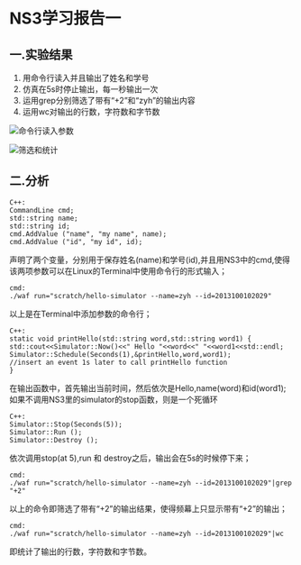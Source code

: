 ﻿# NS3学习报告一
## 一.实验结果
1.  用命令行读入并且输出了姓名和学号
2.  仿真在5s时停止输出，每一秒输出一次
3.  运用grep分别筛选了带有“+2”和“zyh”的输出内容
4.  运用wc对输出的行数，字符数和字节数

![命令行读入参数](http://ww3.sinaimg.cn/mw690/9fae6ceagw1f4nvwdqdhlj20k30b5q4y.jpg)

![筛选和统计](http://ww4.sinaimg.cn/mw690/9fae6ceagw1f4nvwbrsdvj20k20c076p.jpg)
## 二.分析


    C++:
    CommandLine cmd;
    std::string name;
    std::string id;
	cmd.AddValue ("name", "my name", name);
    cmd.AddValue ("id", "my id", id);

声明了两个变量，分别用于保存姓名(name)和学号(id),并且用NS3中的cmd,使得该两项参数可以在Linux的Terminal中使用命令行的形式输入；


    cmd:
    ./waf run="scratch/hello-simulator --name=zyh --id=2013100102029" 

以上是在Terminal中添加参数的命令行；

    C++:
    static void printHello(std::string word,std::string word1) {
    std::cout<<Simulator::Now()<<" Hello "<<word<<" "<<word1<<std::endl;
	Simulator::Schedule(Seconds(1),&printHello,word,word1); 
    //insert an event 1s later to call printHello function
    }

在输出函数中，首先输出当前时间，然后依次是Hello,name(word)和id(word1);如果不调用NS3里的simulator的stop函数，则是一个死循环

    C++:
    Simulator::Stop(Seconds(5));
	Simulator::Run ();
	Simulator::Destroy ();
    
依次调用stop(at 5),run 和 destroy之后，输出会在5s的时候停下来；

    cmd:
    ./waf run="scratch/hello-simulator --name=zyh --id=2013100102029"|grep "+2"
    
以上的命令即筛选了带有“+2”的输出结果，使得频幕上只显示带有“+2”的输出；

    cmd:
    ./waf run="scratch/hello-simulator --name=zyh --id=2013100102029"|wc
    
即统计了输出的行数，字符数和字节数。
